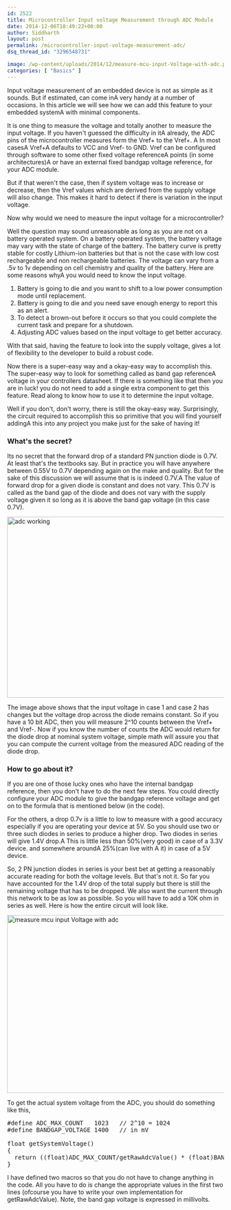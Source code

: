 ```yaml
---
id: 2522
title: Microcontroller Input voltage Measurement through ADC Module
date: 2014-12-06T18:49:22+00:00
author: Siddharth
layout: post
permalink: /microcontroller-input-voltage-measurement-adc/
dsq_thread_id: "3296548731"

image: /wp-content/uploads/2014/12/measure-mcu-input-Voltage-with-adc.png
categories: [ "Basics" ]
---
```


Input voltage measurement of an embedded device is not as simple as it sounds. But if estimated, can come inA very handy at a number of occasions. In this article we will see how we can add this feature to your embedded systemA with minimal components.

It is one thing to measure the voltage and totally another to measure the input voltage. If you haven't guessed the difficulty in itA already, the ADC pins of the microcontroller measures form the Vref+ to the Vref+. A In most casesA Vref+A defaults to VCC and Vref- to GND. Vref can be configured through software to some other fixed voltage referenceA points (in some architectures)A or have an external fixed bandgap voltage reference, for your ADC module.

But if that weren't the case, then if system voltage was to increase or decrease, then the Vref values which are derived from the supply voltage will also change. This makes it hard to detect if there is variation in the input voltage.

Now why would we need to measure the input voltage for a microcontroller?

Well the question may sound unreasonable as long as you are not on a battery operated system. On a battery operated system, the battery voltage may vary with the state of charge of the battery. The battery curve is pretty stable for costly Lithium-ion batteries but that is not the case with low cost rechargeable and non rechargeable batteries. The voltage can vary from a .5v to 1v depending on cell chemistry and quality of the battery. Here are some reasons whyA you would need to know the input voltage.

  1. Battery is going to die and you want to shift to a low power consumption mode until replacement.
  2. Battery is going to die and you need save enough energy to report this as an alert.
  3. To detect a brown-out before it occurs so that you could complete the current task and prepare for a shutdown.
  4. Adjusting ADC values based on the input voltage to get better accuracy.

With that said, having the feature to look into the supply voltage, gives a lot of flexibility to the developer to build a robust code.

Now there is a super-easy way and a okay-easy way to accomplish this. The super-easy way to look for something called as band gap referenceA voltage in your controllers datasheet. If there is something like that then you are in luck! you do not need to add a single extra component to get this feature. Read along to know how to use it to determine the input voltage.

Well if you don't, don't worry, there is still the okay-easy way. Surprisingly, the circuit required to accomplish this so primitive that you will find yourself addingA this into any project you make just for the sake of having it!

### What's the secret?

Its no secret that the forward drop of a standard PN junction diode is 0.7V. At least that's the textbooks say. But in practice you will have anywhere between 0.55V to 0.7V depending again on the make and quality. But for the sake of this discussion we will assume that is is indeed 0.7V.A The value of forward drop for a given diode is constant and does not vary. This 0.7V is called as the band gap of the diode and does not vary with the supply voltage given it so long as it is above the band gap voltage (in this case 0.7V).

[<img class="aligncenter size-full wp-image-2536" src="/images/posts/2014/08/adc-working.png" alt="adc working" width="692" height="421" srcset="/images/posts/2014/08/adc-working.png 692w, /images/posts/2014/08/adc-working-300x183.png 300w" sizes="(max-width: 692px) 100vw, 692px" />](/images/posts/2014/08/adc-working.png)

The image above shows that the input voltage in case 1 and case 2 has changes but the voltage drop across the diode remains constant. So if you have a 10 bit ADC, then you will measure 2^10 counts between the Vref+ and Vref-. Now if you know the number of counts the ADC would return for the diode drop at nominal system voltage, simple math will assure you that you can compute the current voltage from the measured ADC reading of the diode drop.

### How to go about it?

If you are one of those lucky ones who have the internal bandgap reference, then you don't have to do the next few steps. You could directly configure your ADC module to give the bandgap reference voltage and get on to the formula that is mentioned below (in the code).

For the others, a drop 0.7v is a little to low to measure with a good accuracy especially if you are operating your device at 5V. So you should use two or three such diodes in series to produce a higher drop. Two diodes in series will give 1.4V drop.A This is little less than 50%(very good) in case of a 3.3V device. and somewhere aroundA 25%(can live with A it) in case of a 5V device.

So, 2 PN junction diodes in series is your best bet at getting a reasonably accurate reading for both the voltage levels. But that's not it. So far you have accounted for the 1.4V drop of the total supply but there is still the remaining voltage that has to be dropped. We also want the current through this network to be as low as possible. So you will have to add a 10K ohm in series as well. Here is how the entire circuit will look like.

[<img class="aligncenter size-large wp-image-2556" src="/images/posts/2014/12/measure-mcu-input-Voltage-with-adc-1024x687.png" alt="measure mcu input Voltage with adc" width="618" height="414" />](/images/posts/2014/12/measure-mcu-input-Voltage-with-adc.png)

To get the actual system voltage from the ADC, you should do something like this,

<pre class="lang:c decode:true">#define ADC_MAX_COUNT   1023   // 2^10 = 1024
#define BANDGAP_VOLTAGE 1400   // in mV

float getSystemVoltage()
{
  return ((float)ADC_MAX_COUNT/getRawAdcValue() * (float)BANDGAP_VOLTAGE);
}</pre>

I have defined two macros so that you do not have to change anything in the code. All you have to do is change the appropriate values in the first two lines (ofcourse you have to write your own implementation for getRawAdcValue). Note, the band gap voltage is expressed in millivolts.